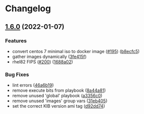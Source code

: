 # Changelog

## [1.6.0](https://www.github.com/mesosphere/konvoy-image-builder/compare/v1.5.0...v1.6.0) (2022-01-07)


### Features

* convert centos 7 minimal iso to docker image ([#195](https://www.github.com/mesosphere/konvoy-image-builder/issues/195)) ([b8ecfc5](https://www.github.com/mesosphere/konvoy-image-builder/commit/b8ecfc57bf0444471e8882ebf27e8e6df6f981bb))
* gather images dynamically ([3fe415f](https://www.github.com/mesosphere/konvoy-image-builder/commit/3fe415f0b6fa176c4b9baa0f363303b867f08ff3))
* rhel82 FIPS ([#200](https://www.github.com/mesosphere/konvoy-image-builder/issues/200)) ([1688a02](https://www.github.com/mesosphere/konvoy-image-builder/commit/1688a028fc8a350eb04c3bd1355f40c06b90a2f4))


### Bug Fixes

* lint errors ([46a6b19](https://www.github.com/mesosphere/konvoy-image-builder/commit/46a6b195ca8528b19fa171e21f739d1f5cc8e951))
* remove execute bits from playbook ([8a44a81](https://www.github.com/mesosphere/konvoy-image-builder/commit/8a44a8127ee6911f3976d22ef146de6a46508bf9))
* remove unused 'global' playbook ([a3356c0](https://www.github.com/mesosphere/konvoy-image-builder/commit/a3356c0680449d4108c809f1d9f2e3b7e3bea24f))
* remove unused 'images' group vars ([31eb405](https://www.github.com/mesosphere/konvoy-image-builder/commit/31eb4058eb4c9d278bbaecd7f6578722ad4799a1))
* set the correct KIB version ami tag ([d92dd74](https://www.github.com/mesosphere/konvoy-image-builder/commit/d92dd744a92edcd8b3d0aae10a0cba44d78b5dd0))
